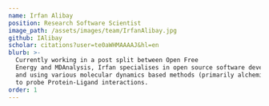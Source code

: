 ```yaml
---
name: Irfan Alibay
position: Research Software Scientist
image_path: /assets/images/team/IrfanAlibay.jpg
github: IAlibay
scholar: citations?user=te0aWHMAAAAJ&hl=en
blurb: >-
  Currently working in a post split between Open Free
  Energy and MDAnalysis, Irfan specialises in open source software development
  and using various molecular dynamics based methods (primarily alchemical)
  to probe Protein-Ligand interactions.
order: 1
---
```

